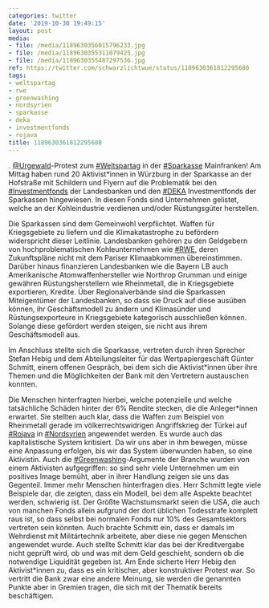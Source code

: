 ```yaml
---
categories: twitter
date: '2019-10-30 19:49:15'
layout: post
media:
- file: /media/1189630356015796233.jpg
- file: /media/1189630355311079425.jpg
- file: /media/1189630355487297536.jpg
ref: https://twitter.com/schwarzlichtwue/status/1189630361812295680
tags:
- weltspartag
- rwe
- greenwashing
- nordsyrien
- sparkasse
- deka
- investmentfonds
- rojava
title: 1189630361812295680
---
```

. [@Urgewald](https://twitter.com/Urgewald)-Protest zum [#Weltspartag](/t/weltspartag) in der [#Sparkasse](/t/sparkasse) Mainfranken! 
Am Mittag haben rund 20 Aktivist\*innen in Würzburg in der Sparkasse an der Hofstraße mit Schildern und Flyern auf die Problematik bei den [#Investmentfonds](/t/investmentfonds) der Landesbanken und den [#DEKA](/t/deka) Investmentfonds der Sparkassen hingewiesen.
In diesen Fonds sind Unternehmen gelistet, welche an der Kohleindustrie verdienen und/oder Rüstungsgüter herstellen.



Die Sparkassen sind dem Gemeinwohl verpflichtet. Waffen für Kriegsgebiete zu liefern und die Klimakatastrophe zu befördern widerspricht dieser Leitlinie.
Landesbanken gehören zu den Geldgebern von hochproblematischen Kohleunternehmen wie [#RWE](/t/rwe), deren Zukunftspläne nicht mit dem Pariser Klimaabkommen übereinstimmen.
Darüber hinaus finanzieren Landesbanken wie die Bayern LB auch Amerikanische Atomwaffenhersteller wie Northrop Grumman und einige gewähren Rüstungsherstellern wie Rheinmetall, die in Kriegsgebiete exportieren, Kredite.
Über Regionalverbände sind die Sparkassen Miteigentümer der Landesbanken, so dass sie Druck auf diese ausüben können, ihr Geschäftsmodell zu ändern und Klimasünder und Rüstungsexporteure in Kriegsgebiete kategorisch ausschließen können.
Solange diese gefördert werden steigen, sie nicht aus ihrem Geschäftsmodell aus.



Im Anschluss stellte sich die Sparkasse, vertreten durch ihren Sprecher Stefan Hebig und dem Abteilungsleiter für das Wertpapiergeschäft Günter Schmitt, einem offenen Gespräch, 
 bei dem sich die Aktivist\*innen über ihre Themen und die Möglichkeiten der Bank mit den Vertretern austauschen konnten.



Die Menschen hinterfragten hierbei, welche potenzielle und welche tatsächliche Schäden hinter der 6% Rendite stecken, die die Anleger\*innen erwartet.
Sie stellten auch klar, dass die Waffen zum Beispiel von Rheinmetall gerade im völkerrechtswidrigen Angriffskrieg der Türkei auf [#Rojava](/t/rojava) in [#Nordsyrien](/t/nordsyrien) angewendet werden.
Es wurde auch das kapitalistische System kritisiert. Da wir uns aber in ihm bewegen, müsse eine Anpassung erfolgen, bis wir das System überwunden haben, so eine Aktivistin.
Auch die [#Greenwashing](/t/greenwashing)-Argumente der Branche wurden von einem Aktivisten aufgegriffen: so sind sehr viele Unternehmen um ein positives Image bemüht, aber in ihrer Handlung zeigen sie uns das Gegenteil. Immer mehr Menschen hinterfragen dies.
Herr Schmitt legte viele Beispiele dar, die zeigten, dass ein Modell, bei dem alle Aspekte beachtet werden, schwierig ist. Der Größte Wachstumsmarkt seien die USA, die auch von manchen Fonds allein aufgrund der dort üblichen Todesstrafe komplett raus ist,  so dass selbst bei normalen Fonds nur 10% des Gesamtsektors vertreten sein könnten. Auch brachte Schmitt ein, dass er damals im Wehrdienst mit Militärtechnik arbeitete, aber diese nie gegen Menschen angewendet wurde.
Auch stellte Schmitt klar das bei der Kreditvergabe nicht geprüft wird, ob und was mit dem Geld geschieht, sondern ob die notwendige Liquidität gegeben ist.
Am Ende sicherte Herr Hebig den Aktivist\*innen zu, dass es ein kritischer, aber konstruktiver Protest war. So vertritt die Bank zwar eine andere Meinung, sie werden die genannten Punkte aber in Gremien tragen, die sich mit der Thematik bereits beschäftigen.